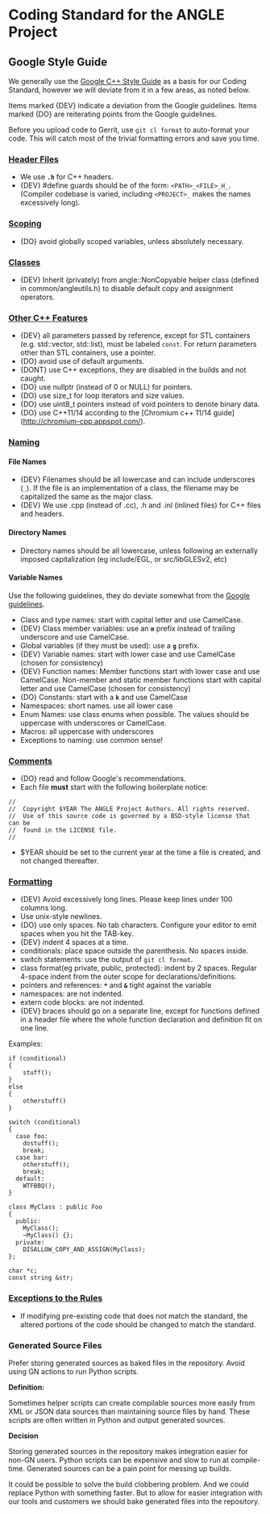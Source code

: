 # Coding Standard for the ANGLE Project

## Google Style Guide

We generally use the [Google C++ Style Guide](https://google.github.io/styleguide/cppguide.html) as a basis for
our Coding Standard, however we will deviate from it in a few areas, as noted
below.

Items marked {DEV} indicate a deviation from the Google guidelines. Items marked
{DO} are reiterating points from the Google guidelines.

Before you upload code to Gerrit, use `git cl format` to auto-format your code.
This will catch most of the trivial formatting errors and save you time.

### [Header Files](https://google.github.io/styleguide/cppguide.html#Header_Files)

*   We use **`.h`** for C++ headers.
*   {DEV} #define guards should be of the form: `<PATH>_<FILE>_H_`. (Compiler
    codebase is varied, including `<PROJECT>_` makes the names excessively
    long).

### [Scoping](https://google.github.io/styleguide/cppguide.html#Scoping)

*   {DO} avoid globally scoped variables, unless absolutely necessary.

### [Classes](https://google.github.io/styleguide/cppguide.html#Classes)

*   {DEV} Inherit (privately) from angle::NonCopyable helper class (defined in
    common/angleutils.h) to disable default copy and assignment operators.

### [Other C++ Features](https://google.github.io/styleguide/cppguide.html#Other_C++_Features)

*   {DEV} all parameters passed by reference, except for STL containers (e.g.
    std::vector, std::list), must be labeled `const`. For return parameters
    other than STL containers, use a pointer.
*   {DO} avoid use of default arguments.
*   {DONT} use C++ exceptions, they are disabled in the builds and not caught.
*   {DO} use nullptr (instead of 0 or NULL) for pointers.
*   {DO} use size\_t for loop iterators and size values.
*   {DO} use uint8\_t pointers instead of void pointers to denote binary data.
*   {DO} use C++11/14 according to the [Chromium c++ 11/14 guide]
    (http://chromium-cpp.appspot.com/).

### [Naming](https://google.github.io/styleguide/cppguide.html#Naming)

#### File Names

*   {DEV} Filenames should be all lowercase and can include underscores (`_`).
    If the file is an implementation of a class, the filename may be capitalized
    the same as the major class.
*   {DEV} We use .cpp (instead of .cc), .h and .inl (inlined files) for C++
    files and headers.

#### Directory Names
*   Directory names should be all lowercase, unless following an externally
    imposed capitalization (eg include/EGL, or src/libGLESv2, etc)

#### Variable Names

Use the following guidelines, they do deviate somewhat from the [Google
guidelines](https://google.github.io/styleguide/cppguide.html#Naming).

* Class and type names: start with capital letter and use CamelCase.
* {DEV} Class member variables: use an **`m`** prefix instead of trailing
underscore and use CamelCase.
* Global variables (if they must be used): use a **`g`** prefix.
* {DEV} Variable names: start with lower case and use CamelCase (chosen for consistency)
* {DEV} Function names: Member functions start with lower case and use CamelCase. Non-member and static member functions start with capital letter and
use CamelCase (chosen for consistency)
* {DO} Constants: start with a **`k`** and use CamelCase
* Namespaces: short names. use all lower case
* Enum Names: use class enums when possible. The values should be uppercase with underscores or CamelCase.
* Macros: all uppercase with underscores
* Exceptions to naming: use common sense!

### [Comments](https://google.github.io/styleguide/cppguide.html#Comments)

*   {DO} read and follow Google's recommendations.
*   Each file **must** start with the following boilerplate notice:

```
//
//  Copyright $YEAR The ANGLE Project Authors. All rights reserved.
//  Use of this source code is governed by a BSD-style license that can be
//  found in the LICENSE file.
//
```

* $YEAR should be set to the current year at the time a file is created, and not changed thereafter.

### [Formatting](https://google.github.io/styleguide/cppguide.html#Formatting)

*   {DEV} Avoid excessively long lines. Please keep lines under 100 columns
    long.
*   Use unix-style newlines.
*   {DO} use only spaces. No tab characters. Configure your editor to emit
    spaces when you hit the TAB-key.
*   {DEV} indent 4 spaces at a time.
*   conditionals: place space outside the parenthesis. No spaces inside.
*   switch statements: use the output of `git cl format`.
*   class format(eg private, public, protected): indent by 2 spaces. Regular
    4-space indent from the outer scope for declarations/definitions.
*   pointers and references: **`*`** and **`&`** tight against the variable
*   namespaces: are not indented.
*   extern code blocks: are not indented.
*   {DEV} braces should go on a separate line, except for functions defined in a
    header file where the whole function declaration and definition fit on one
    line.

Examples:

```
if (conditional)
{
    stuff();
}
else
{
    otherstuff()
}
```

```
switch (conditional)
{
  case foo:
    dostuff();
    break;
  case bar:
    otherstuff();
    break;
  default:
    WTFBBQ();
}
```

```
class MyClass : public Foo
{
  public:
    MyClass();
    ~MyClass() {};
  private:
    DISALLOW_COPY_AND_ASSIGN(MyClass);
};
```

```
char *c;
const string &str;
```

### [Exceptions to the Rules](https://google.github.io/styleguide/cppguide.html#Exceptions_to_the_Rules)

*   If modifying pre-existing code that does not match the standard, the altered
    portions of the code should be changed to match the standard.

### Generated Source Files

Prefer storing generated sources as baked files in the repository. Avoid using
GN actions to run Python scripts.

**Definition:**

Sometimes helper scripts can create compilable sources more easily from XML or
JSON data sources than maintaining source files by hand. These scripts are often
written in Python and output generated sources.

**Decision**

Storing generated sources in the repository makes integration easier for non-GN
users. Python scripts can be expensive and slow to run at compile-time.
Generated sources can be a pain point for messing up builds.

It could be possible to solve the build clobbering problem. And we could replace
Python with something faster. But to allow for easier integration with our tools
and customers we should bake generated files into the repository.

